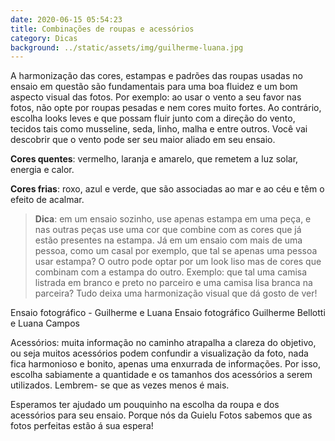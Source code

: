 ```yaml
---
date: 2020-06-15 05:54:23
title: Combinações de roupas e acessórios
category: Dicas
background: ../static/assets/img/guilherme-luana.jpg
---
```


A harmonização das cores, estampas e padrões das roupas usadas no ensaio em questão são fundamentais para uma boa fluidez e um bom aspecto visual das fotos. Por exemplo: ao usar o vento a seu favor nas fotos, não opte por roupas pesadas e nem cores muito fortes. Ao contrário, escolha looks leves e que possam fluir junto com a direção do vento, tecidos tais como musseline, seda, linho, malha e entre outros. Você vai descobrir que o vento pode ser seu maior aliado em seu ensaio.

**Cores quentes**: vermelho, laranja e amarelo, que remetem a luz solar, energia e calor.

**Cores frias**: roxo, azul e verde, que são associadas ao mar e ao céu e têm o efeito de acalmar.

> **Dica**: em um ensaio sozinho, use apenas estampa em uma peça, e nas outras peças use uma cor que combine com as cores que já estão presentes na estampa. Já em um ensaio com mais de uma pessoa, como um casal por exemplo, que tal se apenas uma pessoa usar estampa? O outro pode optar por um look liso mas de cores que combinam com a estampa do outro. Exemplo: que tal uma camisa listrada em branco e preto no parceiro e uma camisa lisa branca na parceira? Tudo deixa uma harmonização visual que dá gosto de ver!

Ensaio fotográfico - Guilherme e Luana
Ensaio fotográfico Guilherme Bellotti e Luana Campos

Acessórios: muita informação no caminho atrapalha a clareza do objetivo, ou seja muitos acessórios podem confundir a visualização da foto, nada fica harmonioso e bonito, apenas uma enxurrada de informações. Por isso, escolha sabiamente a quantidade e os tamanhos dos acessórios a serem utilizados. Lembrem- se que as vezes menos é mais.

Esperamos ter ajudado um pouquinho na escolha da roupa e dos acessórios para seu ensaio. Porque nós da Guielu Fotos sabemos que as fotos perfeitas estão á sua espera!
